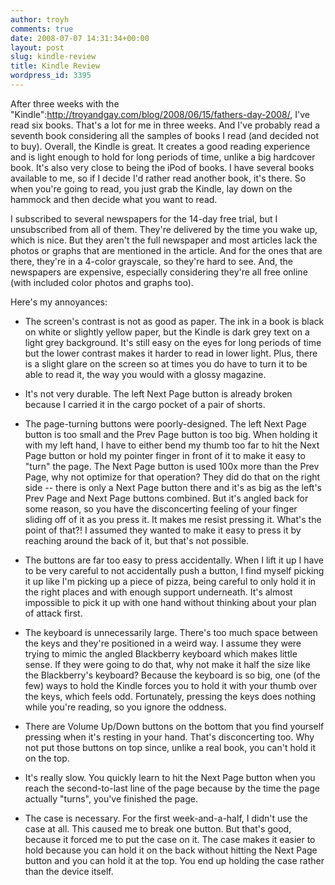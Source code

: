 ```yaml
---
author: troyh
comments: true
date: 2008-07-07 14:31:34+00:00
layout: post
slug: kindle-review
title: Kindle Review
wordpress_id: 3395
---
```


After three weeks with the "Kindle":http://troyandgay.com/blog/2008/06/15/fathers-day-2008/, I've read six books. That's a lot for me in three weeks. And I've probably read a seventh book considering all the samples of books I read (and decided not to buy). Overall, the Kindle is great. It creates a good reading experience and is light enough to hold for long periods of time, unlike a big hardcover book. It's also very close to being the iPod of books. I have several books available to me, so if I decide I'd rather read another book, it's there. So when you're going to read, you just grab the Kindle, lay down on the hammock and then decide what you want to read.


<!-- more -->

I subscribed to several newspapers for the 14-day free trial, but I unsubscribed from all of them. They're delivered by the time you wake up, which is nice. But they aren't the full newspaper and most articles lack the photos or graphs that are mentioned in the article. And for the ones that are there, they're in a 4-color grayscale, so they're hard to see. And, the newspapers are expensive, especially considering they're all free online (with included color photos and graphs too).

Here's my annoyances:

* The screen's contrast is not as good as paper. The ink in a book is black on white or slightly  yellow paper, but the Kindle is dark grey text on a light grey background. It's still easy on the eyes for long periods of time but the lower contrast makes it harder to read in lower light. Plus, there is a slight glare on the screen so at times you do have to turn it to be able to read it, the way you would with a glossy magazine.

* It's not very durable. The left Next Page button is already broken because I carried it in the cargo pocket of a pair of shorts.

* The page-turning buttons were poorly-designed. The left Next Page button is too small and the Prev Page button is too big. When holding it with my left hand, I have to either bend my thumb too far to hit the Next Page button or hold my pointer finger in front of it to make it easy to "turn" the page. The Next Page button is used 100x more than the Prev Page, why not optimize for that operation? They did do that on the right side -- there is only a Next Page button there and it's as big as the left's Prev Page and Next Page buttons combined. But it's angled back for some reason, so you have the disconcerting feeling of your finger sliding off of it as you press it. It makes me resist pressing it. What's the point of that?! I assumed they wanted to make it easy to press it by reaching around the back of it, but that's not possible.

* The buttons are far too easy to press accidentally. When I lift it up I have to be very careful to not accidentally push a button, I find myself picking it up like I'm picking up a piece of pizza, being careful to only hold it in the right places and with enough support underneath. It's almost impossible to pick it up with one hand without thinking about your plan of attack first.

* The keyboard is unnecessarily large. There's too much space between the keys and they're positioned in a weird way. I assume they were trying to mimic the angled Blackberry keyboard which makes little sense. If they were going to do that, why not make it half the size like the Blackberry's keyboard? Because the keyboard is so big, one (of the few) ways to hold the Kindle forces you to hold it with your thumb over the keys, which feels odd. Fortunately, pressing the keys does nothing while you're reading, so you ignore the oddness.

* There are Volume Up/Down buttons on the bottom that  you find yourself pressing when it's resting in your hand. That's disconcerting too. Why not put those buttons on top since, unlike a real book, you can't hold it on the top.

* It's really slow. You quickly learn to hit the Next Page button when you reach the second-to-last line of the page because by the time the page actually "turns", you've finished the page.

* The case is necessary. For the first week-and-a-half, I didn't use the case at all. This caused me to break one button. But that's good, because it forced me to put the case on it. The case makes it easier to hold because you can hold it on the back without hitting the Next Page button and you can hold it at the top. You end up holding the case rather than the device itself.
